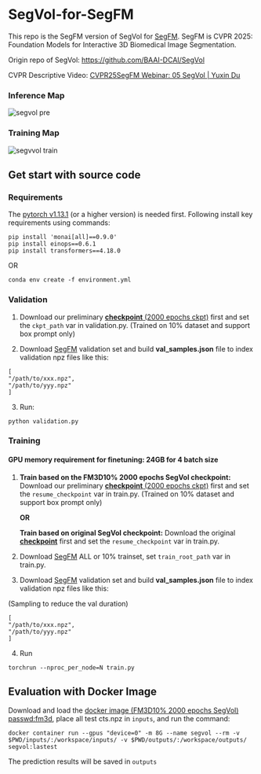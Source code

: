 # SegVol-for-SegFM
This repo is the SegFM version of SegVol for [SegFM](https://www.codabench.org/competitions/5263/).
SegFM is CVPR 2025: Foundation Models for Interactive 3D Biomedical Image Segmentation.

Origin repo of SegVol: https://github.com/BAAI-DCAI/SegVol

CVPR Descriptive Video: [CVPR25SegFM Webinar: 05 SegVol | Yuxin Du](https://youtu.be/Kt-2XfZFeA8?si=WJ95IPsEjgVc59vv)
### Inference Map
![segvol pre](https://github.com/user-attachments/assets/76be187f-6379-45ee-9249-b3d416cbfdac)
### Training Map
![segvvol train](https://github.com/user-attachments/assets/c0dfaa55-2a5b-444f-a091-f4083b65cbfd)

## Get start with source code
### Requirements
The [pytorch v1.13.1](https://pytorch.org/get-started/previous-versions/) (or a higher version) is needed first. Following install key requirements using commands:

```
pip install 'monai[all]==0.9.0'
pip install einops==0.6.1
pip install transformers==4.18.0
```
OR

```
conda env create -f environment.yml
```

### Validation
1. Download our preliminary [**checkpoint** (2000 epochs ckpt)](https://drive.google.com/file/d/1dgM5slT5kDV3D_6k_vGpGqU5yB1nTwCL/view?usp=drive_link) first and set the `ckpt_path` var in validation.py. (Trained on 10% dataset and support box prompt only)
   

3. Download [SegFM](https://www.codabench.org/competitions/5263/) validation set and build **val_samples.json** file to index validation npz files like this:
```
[
"/path/to/xxx.npz",
"/path/to/yyy.npz"
]
```

3. Run:
```
python validation.py
```

### Training
#### GPU memory requirement for finetuning: 24GB for 4 batch size
1. **Train based on the FM3D10% 2000 epochs SegVol checkpoint:** Download our preliminary [**checkpoint** (2000 epochs ckpt)](https://drive.google.com/file/d/1dgM5slT5kDV3D_6k_vGpGqU5yB1nTwCL/view?usp=drive_link) first and set the `resume_checkpoint` var in train.py. (Trained on 10% dataset and support box prompt only)

   **OR**

   **Train based on original SegVol checkpoint:** Download the original [**checkpoint**](https://drive.google.com/file/d/1FPj_tiITss5vJF91SrfPEURH6CUEmo4u/view?usp=sharing) first and set the `resume_checkpoint` var in train.py.
3. Download [SegFM](https://www.codabench.org/competitions/5263/) ALL or 10% trainset, set `train_root_path` var in train.py.
4. Download [SegFM](https://www.codabench.org/competitions/5263/) validation set and build **val_samples.json** file to index validation npz files like this:

(Sampling to reduce the val duration)
```
[
"/path/to/xxx.npz",
"/path/to/yyy.npz"
]
```
4. Run
```
torchrun --nproc_per_node=N train.py
```

## Evaluation with Docker Image
Download and load the [docker image (FM3D10% 2000 epochs SegVol) passwd:fm3d](https://pan.baidu.com/s/1t0_26nGrgt10QQudGAlxew?pwd=fm3d), place all test cts.npz in `inputs`, and run the command:
```
docker container run --gpus "device=0" -m 8G --name segvol --rm -v $PWD/inputs/:/workspace/inputs/ -v $PWD/outputs/:/workspace/outputs/ segvol:lastest
```
The prediction results will be saved in `outputs`
